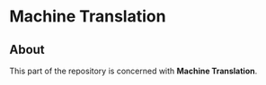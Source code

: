 # Machine Translation

## About
This part of the repository is concerned with __Machine Translation__.
